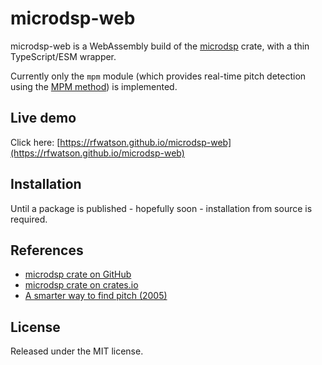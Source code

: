 # microdsp-web

microdsp-web is a WebAssembly build of the
[microdsp](https://github.com/stuffmatic/microdsp) crate, with a thin
TypeScript/ESM wrapper.

Currently only the `mpm` module (which provides real-time pitch
detection using the [MPM
method](https://www.cs.otago.ac.nz/graphics/Geoff/tartini/papers/A_Smarter_Way_to_Find_Pitch.pdf))
is implemented.

## Live demo

Click here: [https://rfwatson.github.io/microdsp-web](https://rfwatson.github.io/microdsp-web)

## Installation

Until a package is published - hopefully soon - installation from source is required.

## References

* [microdsp crate on GitHub](https://github.com/stuffmatic/microdsp)
* [microdsp crate on crates.io](https://crates.io/crates/microdsp)
* [A smarter way to find pitch (2005)](https://www.cs.otago.ac.nz/graphics/Geoff/tartini/papers/A_Smarter_Way_to_Find_Pitch.pdf)

## License

Released under the MIT license.
